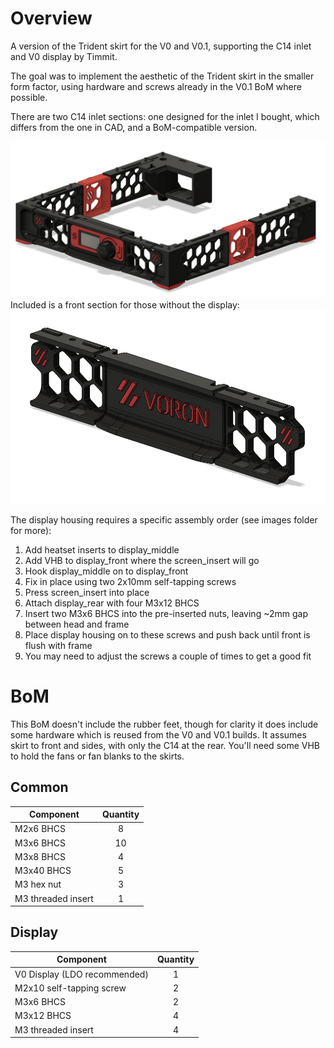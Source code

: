 # Overview
A version of the Trident skirt for the V0 and V0.1, supporting the C14 inlet and V0 display by Timmit.

The goal was to implement the aesthetic of the Trident skirt in the smaller form factor, using hardware and screws already in the V0.1 BoM where possible.

There are two C14 inlet sections: one designed for the inlet I bought, which differs from the one in CAD, and a BoM-compatible version.

![image](./Images/Trident_Skirt_Render.png)
Included is a front section for those without the display:
![image](./Images/Trident_Skirt_noscreen_Render.png)

The display housing requires a specific assembly order (see images folder for more):
1. Add heatset inserts to display_middle
2. Add VHB to display_front where the screen_insert will go
3. Hook display_middle on to display_front
4. Fix in place using two 2x10mm self-tapping screws
5. Press screen_insert into place
6. Attach display_rear with four M3x12 BHCS
7. Insert two M3x6 BHCS into the pre-inserted nuts, leaving ~2mm gap between head and frame
8. Place display housing on to these screws and push back until front is flush with frame
9. You may need to adjust the screws a couple of times to get a good fit

# BoM
This BoM doesn't include the rubber feet, though for clarity it does include some hardware which is reused from the V0 and V0.1 builds.
It assumes skirt to front and sides, with only the C14 at the rear. You'll need some VHB to hold the fans or fan blanks to the skirts.
## Common
Component | Quantity
--- | :-:
M2x6 BHCS | 8
M3x6 BHCS | 10
M3x8 BHCS | 4
M3x40 BHCS | 5
M3 hex nut | 3
M3 threaded insert | 1
## Display
Component | Quantity
--- | :-:
V0 Display (LDO recommended) | 1
M2x10 self-tapping screw | 2
M3x6 BHCS | 2
M3x12 BHCS | 4
M3 threaded insert | 4
